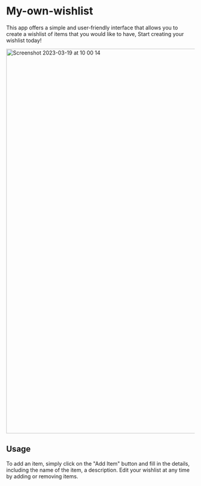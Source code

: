 # My-own-wishlist

This app offers a simple and user-friendly interface that allows you to create a wishlist of items that you would like to have, Start creating your wishlist today!

<img width="1027" alt="Screenshot 2023-03-19 at 10 00 14" src="https://user-images.githubusercontent.com/116962905/226165943-cfd8da35-5269-4e49-8d9e-20f7eb151b31.png">

## Usage

To add an item, simply click on the "Add Item" button and fill in the details, 
including the name of the item, a description. Edit your wishlist at any time by adding or removing items.
